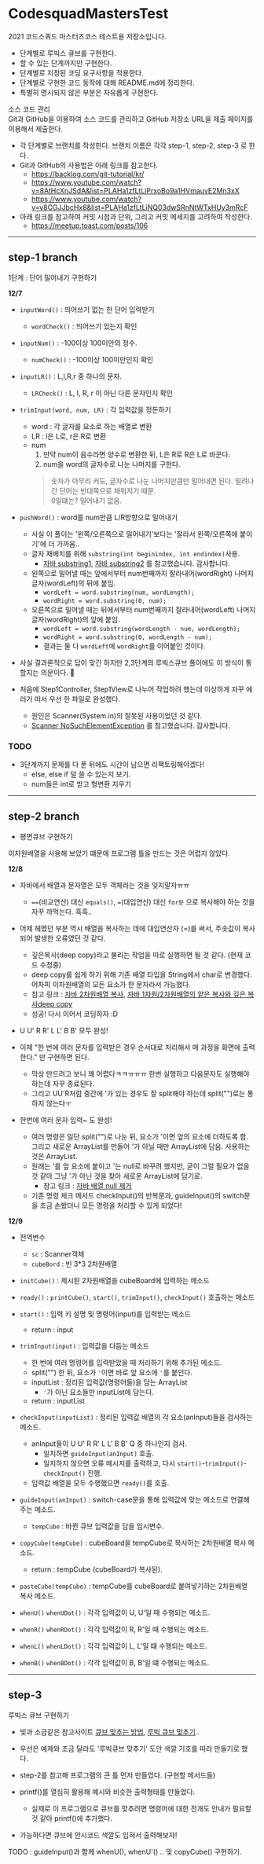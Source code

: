 # CodesquadMastersTest
 2021 코드스쿼드 마스터즈코스 테스트용 저장소입니다.  
 
- 단계별로 루빅스 큐브를 구현한다.
- 할 수 있는 단계까지만 구현한다.
- 단계별로 지정된 코딩 요구사항을 적용한다.
- 단계별로 구현한 코드 동작에 대해 README.md에 정리한다.
- 특별히 명시되지 않은 부분은 자유롭게 구현한다.

소스 코드 관리  
Git과 GitHub을 이용하여 소스 코드를 관리하고 GitHub 저장소 URL을 제출 페이지를 이용해서 제출한다.
- 각 단계별로 브랜치를 작성한다. 브랜치 이름은 각각 step-1, step-2, step-3 로 한다.
- Git과 GitHub의 사용법은 아래 링크를 참고한다.
  - https://backlog.com/git-tutorial/kr/
  - https://www.youtube.com/watch?v=8AtHcXnJSdA&list=PLAHa1zfLtLiPrxoBo9a1HVmauvE2Mn3xX
  - https://www.youtube.com/watch?v=v8CGJJbcHx8&list=PLAHa1zfLtLiNQ03dwSRnNtWTxHUy3mRcF
- 아래 링크를 참고하여 커밋 시점과 단위, 그리고 커밋 메세지를 고려하여 작성한다.
  - https://meetup.toast.com/posts/106
  
- - - 
  
## step-1 branch
1단계 : 단어 밀어내기 구현하기

**12/7**
- `inputWord()` : 띄어쓰기 없는 한 단어 입력받기
  - `wordCheck()` : 띄어쓰기 있는지 확인
- `inputNum()` : -100이상 100미만의 정수.
  - `numCheck()` : -100이상 100미만인지 확인
- `inputLR()` : L,l,R,r 중 하나의 문자.
  - `LRCheck()` : L, l, R, r 이 아닌 다른 문자인지 확인
  
- `trimInput(word, num, LR)` : 각 입력값을 정돈하기
  - word : 각 글자를 요소로 하는 배열로 변환
  - LR : l은 L로, r은 R로 변환
  - num 
    1. 만약 num이 음수라면 양수로 변환한 뒤, L은 R로 R은 L로 바꾼다.
    2. num을 word의 글자수로 나눈 나머지를 구한다.
    > 숫자가 아무리 커도, 글자수로 나눈 나머지만큼만 밀어내면 된다.
    > 밀려나간 단어는 반대쪽으로 채워지기 때문.                                                                                       
    > 0일떄는? 밀어내기 없음.
  
- `pushWord()` : word를 num만큼 L/R방향으로 밀어내기
  - 사실 이 풀이는 '왼쪽/오른쪽으로 밀어내기'보다는 '잘라서 왼쪽/오른쪽에 붙이기'에 더 가까움..
  - 글자 재배치를 위해 `substring(int beginindex, int endindex)`사용.
    - [자바 substring1](https://jamesdreaming.tistory.com/81), [자바 substring2](https://jhnyang.tistory.com/335) 를 참고했습니다. 감사합니다.
  - 왼쪽으로 밀어낼 때는 앞에서부터 num번째까지 잘라내어(wordRight) 나머지 글자(wordLeft)의 뒤에 붙임.
    - `wordLeft = word.substring(num, wordLength);`
    - `wordRight = word.substring(0, num);`
  - 오른쪽으로 밀어낼 때는 뒤에서부터 num번째까지 잘라내어(wordLeft) 나머지 글자(wordRight)의 앞에 붙임.
    - `wordLeft = word.substring(wordLength - num, wordLength);`
    - `wordRight = word.substring(0, wordLength - num);`
    - 결과는 둘 다 `wordLeft`에 `wordRight`를 이어붙인 것이다.
    
- 사실 결과론적으로 답이 맞긴 하지만 2,3단계의 루빅스큐브 풀이에도 이 방식이 통할지는 의문이다. 🤔
- 처음에 Step1Controller, Step1View로 나누어 작업하려 했는데 이상하게 자꾸 에러가 떠서 우선 한 파일로 완성했다.
  - 원인은 Scanner(System.in)의 잘못된 사용이었던 것 같다.
  - [Scanner NoSuchElementException](https://okky.kr/article/508578) 를 참고했습니다. 감사합니다.
  
### TODO 
- 3단계까지 문제를 다 푼 뒤에도 시간이 남으면 리팩토링해야겠다!
  - else, else if 덜 쓸 수 있는지 보기.
  - num들은 int로 받고 형변환 지우기
    
- - - 

## step-2 branch
- 평면큐브 구현하기

이차원배열을 사용해 보았기 떄문에 프로그램 틀을 만드는 것은 어렵지 않았다.

**12/8**
- 자바에서 배열과 문자열은 모두 객체라는 것을 잊지말자ㅠㅠ
  - `==`(비교연산) 대신 `equals()`, `=`(대입연산) 대신 `for문` 으로 복사해야 하는 것을 자꾸 까먹는다. 흑흑..

- 어제 헤멨던 부분 역시 배열을 복사하는 데에 대입연산자 (=)를 써서, 주솟값이 복사되어 발생한 오류였던 것 같다.
  - 깊은복사(deep copy)라고 불리는 작업을 따로 실행하면 될 것 같다. (현재 코드 수정중)
  - deep copy를 쉽게 하기 위해 기존 배열 타입을 String에서 char로 변경했다. 어차피 이차원배열의 모든 요소가 한 문자라서 가능했다.
  - 참고 링크 : [자바 2차원배열 복사](https://limkydev.tistory.com/177), [자바 1차원/2차원배열의 얕은 복사와 깊은 복사deep copy](https://hoho325.tistory.com/89)
  - 성공! 다시 이어서 코딩하자 :D 

- U U' R R' L L' B B' 모두 완성!
- 이제  "한 번에 여러 문자를 입력받은 경우 순서대로 처리해서 매 과정을 화면에 출력한다." 만 구현하면 된다.
  - 막상 만드려고 보니 꽤 어렵다ㅋㅋㅠㅠㅠ 한번 실행하고 다음문자도 실행해야하는데 자꾸 종료된다.
  - 그리고 UU'R처럼 중간에 '가 있는 경우도 잘 split해야 하는데 split("")로는 통하지 않는다ㅜ

- 한번에 여러 문자 입력~ 도 완성!
  - 여러 명령은 일단 split("")로 나눈 뒤, 요소가 '이면 앞의 요소에 더하도록 함. 그리고 새로운 ArrayList를 만들어 '가 아닐 때만 ArrayList에 담음. 사용하는 것은 ArrayList.
  - 원래는 '를 앞 요소에 붙이고 '는 null로 바꾸려 했지만, 굳이 그럴 필요가 없을 것 같아 그냥 '가 아닌 것을 찾아 새로운 ArrayList에 담기로.
    - 참고 링크 : [자바 배열 null 제거](https://www.javaer101.com/ko/article/4316359.html)
  - 기존 명령 체크 메서드 checkInput()의 반복문과, guideInput()의 switch문을 조금 손봤더니 모든 명령을 처리할 수 있게 되었다!
 

**12/9**
- 전역변수 
  - `sc` : Scanner객체 
  - `cubeBord` : 빈 3*3 2차원배열 
  
- `initCube()` : 제시된 2차원배열을 cubeBoard에 입력하는 메소드 
- `ready()` : `printCube()`, `start()`, `trimInput()`, `checkInput()` 호출하는 메소드
- `start()` : 입력 키 설명 및 명령어(input)를 입력받는 메소드
  - return : input
- `trimInput(input)` : 입력값을 다듬는 메소드
  - 한 번에 여러 명령어를 입력받았을 때 처리하기 위해 추가된 메소드.
  - split("") 한 뒤, 요소가 `'`이면 바로 앞 요소에 `'`를 붙인다.
  - inputList : 정리된 입력값(명령어들)을 담는 ArrayList
    - `'`가 아닌 요소들만 inputList에 담는다.
  - return : inputList
- `checkInput(inputList)` : 정리된 입력값 배열의 각 요소(anInput)들을 검사하는 메소드.
  - anInput들이 U U' R R' L L' B B' Q 중 하나인지 검사.
    - 일치하면 `guideInput(anInput)` 호출.
    - 일치하지 않으면 오류 메시지를 출력하고, 다시 `start()`-`trimInput()`-`checkInput()` 진행.
  - 입력값 배열을 모두 수행했으면 `ready()`를 호출. 
- `guideInput(anInput)` : switch-case문을 통해 입력값에 맞는 메소드로 연결해주는 메소드.
  - `tempCube` : 바뀐 큐브 입력값을 담을 임시변수.
- `copyCube(tempCube)` : cubeBoard을 tempCube로 복사하는 2차원배열 복사 메소드.
  - return : tempCube (cubeBoard가 복사된).
- `pasteCube(tempCube)` : tempCube를 cubeBoard로 붙여넣기하는 2차원배열 복사 메소드.
- `whenU()` `whenUDot()` : 각각 입력값이 U, U'일 때 수행되는 메소드.
- `whenR()` `whenRDot()` : 각각 입력값이 R, R'일 때 수행되는 메소드.
- `whenL()` `whenLDot()` : 각각 입력값이 L, L'일 떄 수행되는 메소드. 
- `whenB()` `whenBDot()` : 각각 입력값이 B, B'일 떄 수행되는 메소드. 


- - - 

## step-3
루빅스 큐브 구현하기

- 빛과 소금같은 참고사이트 [큐브 맞추는 방법](https://cube3x3.com/%ED%81%90%EB%B8%8C%EB%A5%BC-%EB%A7%9E%EC%B6%94%EB%8A%94-%EB%B0%A9/#notation), [루빅 큐브 맞추기](https://rubiks-cube-solver.com/ko/#)..
- 우선은 예제와 조금 달라도 '루빅큐브 맞추기' 도안 색깔 기호를 따라 만들기로 했다.
- step-2를 참고해 프로그램의 큰 틀 먼저 만들었다. (구현할 메서드들)

- printf()를 열심히 활용해 예시와 비슷한 출력형태를 만들었다.
  - 실제로 이 프로그램으로 큐브를 맞추려면 명령어에 대한 전개도 안내가 필요할 것 같아 printf()에 추가했다.
  
- 가능하다면 큐브에 안시코드 색깔도 입혀서 출력해보자!

TODO :  guideInput()과 함께 whenU(), whenU'() .. 및 copyCube() 구현하기.